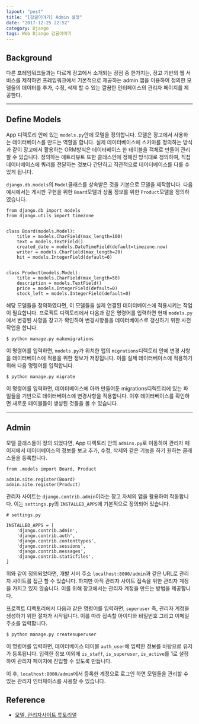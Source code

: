 ```yaml
---
layout: "post"
title: "[감귤이야기] Admin 설정"
date: "2017-12-25 22:52"
category: Django
tags: Web Django 감귤이야기
---
```


## Background
다른 프레임워크들과는 다르게 장고에서 소개되는 장점 중 한가지는, 장고 기반의 웹 서비스를 제작하면 프레임워크에서 기본적으로 제공하는 admin 앱을 이용하여 정의한 모델들의 데이터를 추가, 수정, 삭제 할 수 있는 깔끔한 인터페이스의 관리자 페이지를 제공한다.

---

## Define Models
App 디렉토리 안에 있는 `models.py`안에 모델을 정의합니다. 모델은 장고에서 사용하는 데이터베이스를 만드는 역할을 합니다. 실제 데이터베이스에 스키마를 정의하는 방식과 같이 장고에서 활용하는 ORM방식은 데이터베이스 한 테이블을 객체로 만들어 관리할 수 있습니다. 정의하는 애트리뷰트 또한 클래스안에 정해진 방식대로 정의하여, 직접 데이터베이스에 쿼리를 전달하는 것보다 간단하고 직관적으로 데이터베이스를 다룰 수 있게 됩니다.

`django.db.models`의 `Model`클래스를 상속받은 것을 기본으로 모델을 제작합니다. 다음 예시에서는 게시판 구현을 위한 `Board`모델과 상품 정보를 위한 `Product`모델을 정의하였습니다.

```python3
from django.db import models
from django.utils import timezone


class Board(models.Model):
    title = models.CharField(max_length=100)
    text = models.TextField()
    created_date = models.DateTimeField(default=timezone.now)
    writer = models.CharField(max_length=20)
    hit = models.IntegerField(default=0)


class Product(models.Model):
    title = models.CharField(max_length=50)
    description = models.TextField()
    price = models.IntegerField(default=0)
    stock_left = models.IntegerField(default=0)
```

해당 모델들을 정의하였다면, 이 모델들을 실제 연결된 데이터베이스에 적용시키는 작업이 필요합니다. 프로젝트 디렉토리에서 다음과 같은 명령어를 입력하면 현재 `models.py`에서 변경된 사항을 장고가 확인하여 변경사항들을 데이터베이스로 갱신하기 위한 사전작업을 합니다.

```shell
$ python manage.py makemigrations
```

이 명령어를 입력하면, `models.py`가 위치한 앱의 `migrations`디렉토리 안에 변경 사항을 데이터베이스에 적용을 위한 정보가 저장됩니다. 이를 실제 데이터베이스에 적용하기 위해 다음 명령어를 입력합니다.

```shell
$ python manage.py migrate
```

이 명령어를 입력하면, 데이터베이스에 아까 만들어둔 migrations디렉토리에 있는 파일들을 기반으로 데이터베이스에 변경사항을 적용합니다. 이후 데이터베이스를 확인하면 새로운 테이블들이 생성된 것들을 볼 수 있습니다.

---

## Admin
모델 클래스들이 정의 되었다면, App 디렉토리 안의 `admins.py`로 이동하여 관리자 페이지에서 데이터베이스의 정보를 보고 추가, 수정, 삭제와 같은 기능을 하기 원하는 클래스들을 등록합니다.

```python3
from .models import Board, Product

admin.site.register(Board)
admin.site.register(Product)

```

관리자 사이트는 `django.contrib.admin`이라는 장고 자체의 앱을 활용하여 작동합니다. 이는 `settings.py`의 `INSTALLED_APPS`에 기본적으로 정의되어 있습니다.

```python3
# settings.py

INSTALLED_APPS = [
    'django.contrib.admin',
    'django.contrib.auth',
    'django.contrib.contenttypes',
    'django.contrib.sessions',
    'django.contrib.messages',
    'django.contrib.staticfiles',
]
```

위와 같이 정의되었다면, 개발 서버 주소 `localhost:8000/admin`과 같은 URL로 관리자 사이트를 접근 할 수 있습니다. 하지만 아직 관리자 사이트 접속을 위한 관리자 계정을 가지고 있지 않습니다. 이를 위해 장고에서는 관리자 계정을 만드는 방법을 제공합니다.

프로젝트 디렉토리에서 다음과 같은 명령어를 입력하면, `superuser` 즉, 관리자 계정을 생성하기 위한 절차가 시작됩니다. 이를 따라 접속할 아이디와 비밀번호 그리고 이메일 주소를 입력합니다.

```shell
$ python manage.py createsuperuser
```

이 명령어를 입력하면, 데이터베이스 테이블 `auth_user`에 입력한 정보를 바탕으로 유저가 등록됩니다. 입력한 정보 이외에 `is_staff`, `is_superuser`, `is_active`를 1로 설정하여 관리자 페이지에 진입할 수 있도록 만듭니다.

이 후, `localhost:8000/admin`에서 등록한 계정으로 로그인 하면 모델들을 관리할 수 있는 관리자 인터페이스를 사용할 수 있습니다.

## Reference
* [모델, 관리자사이트 튜토리얼](https://docs.djangoproject.com/en/2.0/intro/tutorial02/)
